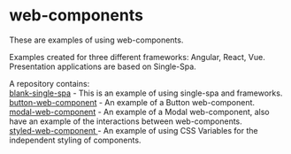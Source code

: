 # web-components
These are examples of using web-components.

Examples created for three different frameworks: Angular, React, Vue.
Presentation applications are based on Single-Spa.

A repository contains:  
[blank-single-spa](https://github.com/dkalnauz/web-components/tree/master/blank-single-spa) - This is an example of using single-spa and frameworks.  
[button-web-component](https://github.com/dkalnauz/web-components/tree/master/button-web-component) - An example of a Button web-component.  
[modal-web-component](https://github.com/dkalnauz/web-components/tree/master/modal-web-component) - An example of a Modal web-component, also have an example of the interactions between web-components.  
[styled-web-component ](https://github.com/dkalnauz/web-components/tree/master/styled-web-component%20%F0%9F%98%8E) - An example of using CSS Variables for the independent styling of components.  
